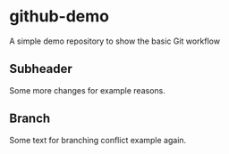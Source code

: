 # github-demo
A simple demo repository to show the basic Git workflow

## Subheader
Some more changes for example reasons.

## Branch

Some text for branching conflict example again.
